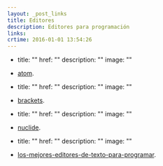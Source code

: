 ```yaml
---
layout: _post_links
title: Editores
description: Editores para programación
links:
crtime: 2016-01-01 13:54:26
---
```


 - title: ""
   href: ""
   description: ""
   image: ""
* [atom](https://atom.io/).
 - title: ""
   href: ""
   description: ""
   image: ""
* [brackets](http://brackets.io/).
 - title: ""
   href: ""
   description: ""
   image: ""
* [nuclide](http://nuclide.io/).
 - title: ""
   href: ""
   description: ""
   image: ""
* [los-mejores-editores-de-texto-para-programar](http://www.emezeta.com/articulos/los-mejores-editores-de-texto-para-programar).
   